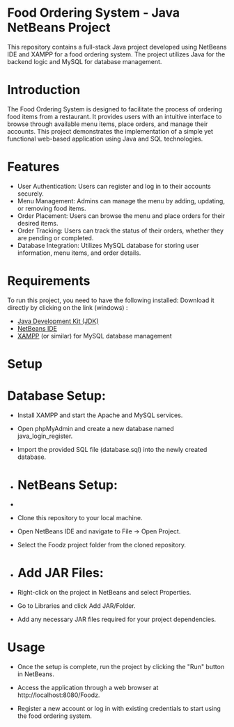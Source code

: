 # Food Ordering System - Java NetBeans Project
This repository contains a full-stack Java project developed using NetBeans IDE and XAMPP for a food ordering system. 
The project utilizes Java for the backend logic and MySQL for database management.
# Introduction
The Food Ordering System is designed to facilitate the process of ordering food items from a restaurant. It provides users with an intuitive interface to browse through available menu items, place orders, and manage their accounts. This project demonstrates the implementation of a simple yet functional web-based application using Java and SQL technologies.
# Features
- User Authentication: Users can register and log in to their accounts securely.
- Menu Management: Admins can manage the menu by adding, updating, or removing food items.
- Order Placement: Users can browse the menu and place orders for their desired items.
- Order Tracking: Users can track the status of their orders, whether they are pending or completed.
- Database Integration: Utilizes MySQL database for storing user information, menu items, and order details.
# Requirements
To run this project, you need to have the following installed:
Download it directly by clicking on the link (windows) :

- [Java Development Kit (JDK)](https://download.oracle.com/java/22/latest/jdk-22_windows-x64_bin.exe)
- [NetBeans IDE](https://dlcdn.apache.org/netbeans/netbeans-installers/21/Apache-NetBeans-21-bin-windows-x64.exe)
- [XAMPP](https://sourceforge.net/projects/xampp/files/XAMPP%20Windows/8.2.12/xampp-windows-x64-8.2.12-0-VS16-installer.exe) (or similar) for MySQL database management
# Setup
 # Database Setup:

- Install XAMPP and start the Apache and MySQL services.
- Open phpMyAdmin and create a new database named java_login_register.
- Import the provided SQL file (database.sql) into the newly created database.
- # NetBeans Setup:
- 
- Clone this repository to your local machine.
- Open NetBeans IDE and navigate to File -> Open Project.
- Select the Foodz project folder from the cloned repository.
- # Add JAR Files:

- Right-click on the project in NetBeans and select Properties.
- Go to Libraries and click Add JAR/Folder.
- Add any necessary JAR files required for your project dependencies.
# Usage
- Once the setup is complete, run the project by clicking the "Run" button in NetBeans.

- Access the application through a web browser at http://localhost:8080/Foodz.

- Register a new account or log in with existing credentials to start using the food ordering system.
  
